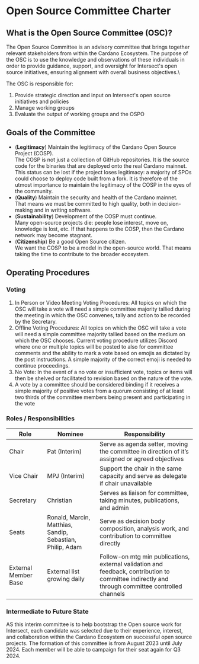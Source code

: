 # Open Source Committee Charter

## What is the Open Source Committee (OSC)?

The Open Source Committee is an advisory committee that brings together relevant stakeholders from within the Cardano Ecosystem. The purpose of the OSC is to use the knowledge and observations of these individuals in order to provide guidance, support, and oversight for Intersect's open source initiatives, ensuring alignment with overall business objectives.\

The OSC is responsible for:

1. Provide strategic direction and input on Intersect's open source initiatives and policies
2. Manage working groups
3. Evaluate the output of working groups and the OSPO&#x20;

## Goals of the Committee

* (**Legitimacy**) Maintain the legitimacy of the Cardano Open Source Project (COSP).\
  The COSP is not just a collection of GitHub repositories. It is the source code for the binaries that are deployed onto the real Cardano mainnet. This status can be lost if the project loses legitimacy: a majority of SPOs could choose to deploy code built from a fork. It is therefore of the utmost importance to maintain the legitimacy of the COSP in the eyes of the community.
* (**Quality**) Maintain the security and health of the Cardano mainnet.\
  That means we must be committed to high quality, both in decision-making and in writing software.&#x20;
* (**Sustainability**) Development of the COSP must continue.\
  Many open-source projects die: people lose interest, move on, knowledge is lost, etc. If that happens to the COSP, then the Cardano network may become stagnant.
* (**Citizenship**) Be a good Open Source citizen.\
  We want the COSP to be a model in the open-source world. That means taking the time to contribute to the broader ecosystem.

## Operating  Procedures

### Voting

1. In Person or Video Meeting Voting Procedures: All topics on which the OSC will take a vote will need a simple committee majority tallied during the meeting in which the OSC convenes, tally and action to be recorded by the Secretary.
2. Offline Voting Procedures: All topics on which the OSC will take a vote will need a simple committee majority tallied based on the medium on which the OSC chooses. Current voting procedure utilizes Discord where one or multiple topics will be posted to also for committee comments and the ability to mark a vote based on emojis as dictated by the post instructions. A simple majority of the correct emoji is needed to continue proceedings.
3. No Vote: In the event of a no vote or insufficient vote, topics or items will then be shelved or facilitated to revision based on the nature of the vote.
4. A vote by a committee should be considered binding if it receives a simple majority of positive votes from a quorum consisting of at least two thirds of the committee members being present and participating in the vote

### Roles / Responsibilities



| **Role**             | **Nominee**                                               | **Responsibility**                                                                                                                               |
| -------------------- |-----------------------------------------------------------| ------------------------------------------------------------------------------------------------------------------------------------------------ |
| Chair                | Pat (Interim)                                             | Serve as agenda setter, moving the committee in direction of it’s assigned or agreed objectives                                                  |
| Vice Chair           | MPJ (Interim)                                             | Support the chair in the same capacity and serve as delegate if chair unavailable                                                                |
| Secretary            | Christian                                                 | Serves as liaison for committee, taking minutes, publications, and admin                                                                         |
| Seats                | Ronald, Marcin, Matthias, Sandip, Sebastian, Philip, Adam | Serve as decision body composition, analysis work, and contribution to committee directly                                                        |
| External Member Base | External list growing daily                               | Follow-on mtg min publications, external validation and feedback, contribution to committee indirectly and through committee controlled channels |

### Intermediate to Future State

AS this interim committee is to help bootstrap the Open source work for Intersect, each candidate was selected due to their experience, interest, and collaboration within the Cardano Ecosystem on successful open source projects. The formation of this committee is from August 2023 until July 2024. Each member will be able to campaign for their seat again for Q3 2024.
